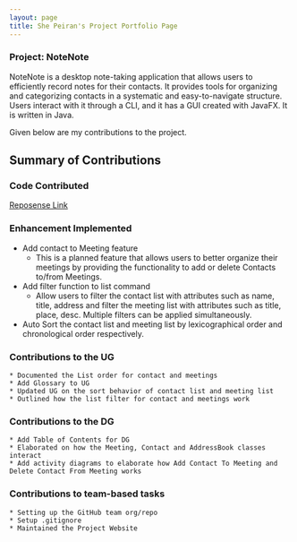 ```yaml
---
layout: page
title: She Peiran's Project Portfolio Page
---
```


### Project: NoteNote

NoteNote is a desktop note-taking application that allows users to efficiently record notes for their contacts. It provides tools for organizing and categorizing contacts in a systematic and easy-to-navigate structure. Users interact with it through a CLI, and it has a GUI created with JavaFX. It is written in Java.

Given below are my contributions to the project.

## Summary of Contributions

### Code Contributed

[Reposense Link](https://nus-cs2103-ay2324s1.github.io/tp-dashboard/?search=s-peiran&breakdown=true)

### Enhancement Implemented

* Add contact to Meeting feature
    * This is a planned feature that allows users to better organize their meetings by providing the functionality to add or delete Contacts to/from Meetings.
* Add filter function to list command
    * Allow users to filter the contact list with attributes such as name, title, address and filter the meeting list with attributes such as title, place, desc. Multiple filters can be applied simultaneously.
* Auto Sort the contact list and meeting list by lexicographical order and chronological order respectively.

### Contributions to the UG

    * Documented the List order for contact and meetings
    * Add Glossary to UG
    * Updated UG on the sort behavior of contact list and meeting list
    * Outlined how the list filter for contact and meetings work

### Contributions to the DG

    * Add Table of Contents for DG
    * Elaborated on how the Meeting, Contact and AddressBook classes interact
    * Add activity diagrams to elaborate how Add Contact To Meeting and Delete Contact From Meeting works

### Contributions to team-based tasks

    * Setting up the GitHub team org/repo
    * Setup .gitignore
    * Maintained the Project Website
